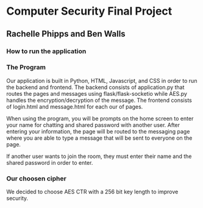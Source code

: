 # Computer Security Final Project
## Rachelle Phipps and Ben Walls

### How to run the application


### The Program
Our application is built in Python, HTML, Javascript, and CSS in order to run the backend and frontend. The backend consists of application.py that routes the pages and messages using flask/flask-socketio while AES.py handles the encryption/decryption of the message. The frontend consists of login.html and message.html for each our of pages. 

When using the program, you will be prompts on the home screen to enter your name for chatting and shared password with another user. After entering your information, the page will be routed to the messaging page where you are able to type a message that will be sent to everyone on the page. 

If another user wants to join the room, they must enter their name and the shared password in order to enter. 


### Our choosen cipher 
We decided to choose AES CTR with a 256 bit key length to improve security. 